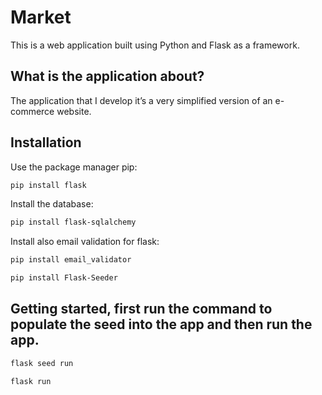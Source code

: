 # Market
This is a web application built using Python and Flask as a framework.

## What is the application about?

The application that I develop it’s a very simplified version of an e-commerce website.

## Installation

Use the package manager pip:
```bash
pip install flask
```
Install the database:
```bash
pip install flask-sqlalchemy
```
Install also email validation for flask:
```bash
pip install email_validator
```
```bash
pip install Flask-Seeder
```


## Getting started, first run the command to populate the seed into the app and then run the app.

```bash
flask seed run
```

```bash
flask run
```
